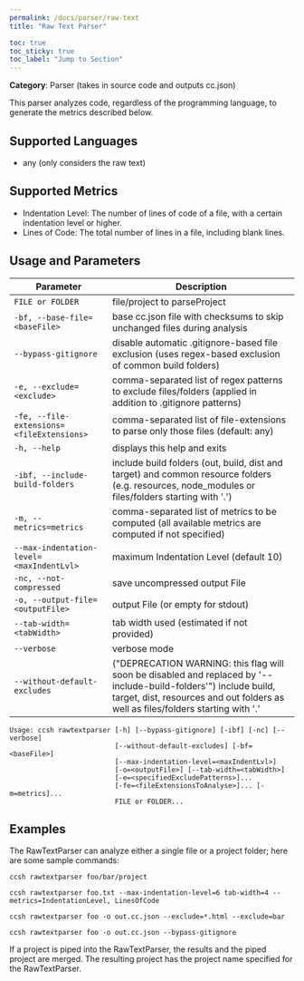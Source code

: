 ```yaml
---
permalink: /docs/parser/raw-text
title: "Raw Text Parser"

toc: true
toc_sticky: true
toc_label: "Jump to Section"
---
```


**Category**: Parser (takes in source code and outputs cc.json)

This parser analyzes code, regardless of the programming language, to generate the metrics described below.

## Supported Languages

- any (only considers the raw text)

## Supported Metrics

- Indentation Level: The number of lines of code of a file, with a certain indentation level or higher.
- Lines of Code: The total number of lines in a file, including blank lines.

## Usage and Parameters

| Parameter                                 | Description                                                                                                                                                                                          |
|-------------------------------------------|------------------------------------------------------------------------------------------------------------------------------------------------------------------------------------------------------|
| `FILE or FOLDER`                          | file/project to parseProject                                                                                                                                                                         |
| `-bf, --base-file=<baseFile>`             | base cc.json file with checksums to skip unchanged files during analysis                                                                                                                             |
| `--bypass-gitignore`                      | disable automatic .gitignore-based file exclusion (uses regex-based exclusion of common build folders)                                                                                               |
| `-e, --exclude=<exclude>`                 | comma-separated list of regex patterns to exclude files/folders (applied in addition to .gitignore patterns)                                                                                         |
| `-fe, --file-extensions=<fileExtensions>` | comma-separated list of file-extensions to parse only those files (default: any)                                                                                                                     |
| `-h, --help`                              | displays this help and exits                                                                                                                                                                         |
| `-ibf, --include-build-folders`           | include build folders (out, build, dist and target) and common resource folders (e.g. resources, node_modules or files/folders starting with '.')                                                    |
| `-m, --metrics=metrics`                   | comma-separated list of metrics to be computed (all available metrics are computed if not specified)                                                                                                 |
| `--max-indentation-level=<maxIndentLvl>`  | maximum Indentation Level (default 10)                                                                                                                                                               |
| `-nc, --not-compressed`                   | save uncompressed output File                                                                                                                                                                        |
| `-o, --output-file=<outputFile>`          | output File (or empty for stdout)                                                                                                                                                                    |
| `--tab-width=<tabWidth>`                  | tab width used (estimated if not provided)                                                                                                                                                           |
| `--verbose`                               | verbose mode                                                                                                                                                                                         |
| `--without-default-excludes`              | ("DEPRECATION WARNING: this flag will soon be disabled and replaced by '--include-build-folders'") include build, target, dist, resources and out folders as well as files/folders starting with '.' |

```
Usage: ccsh rawtextparser [-h] [--bypass-gitignore] [-ibf] [-nc] [--verbose]
                          [--without-default-excludes] [-bf=<baseFile>]
                          [--max-indentation-level=<maxIndentLvl>]
                          [-o=<outputFile>] [--tab-width=<tabWidth>]
                          [-e=<specifiedExcludePatterns>]...
                          [-fe=<fileExtensionsToAnalyse>]... [-m=metrics]...
                          FILE or FOLDER...
```

## Examples

The RawTextParser can analyze either a single file or a project folder; here are some sample commands:

```
ccsh rawtextparser foo/bar/project
```

```
ccsh rawtextparser foo.txt --max-indentation-level=6 tab-width=4 --metrics=IndentationLevel, LinesOfCode
```

```
ccsh rawtextparser foo -o out.cc.json --exclude=*.html --exclude=bar
```

```
ccsh rawtextparser foo -o out.cc.json --bypass-gitignore
```

If a project is piped into the RawTextParser, the results and the piped project are merged.
The resulting project has the project name specified for the RawTextParser.
